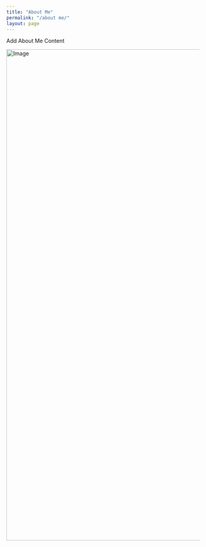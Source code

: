 ```yaml
---
title: "About Me"
permalink: "/about me/"
layout: page
---
```


Add About Me Content

<img width="853" height="1280" alt="Image" src="https://github.com/user-attachments/assets/953e8780-48d5-4db8-9472-dfe597d5e198" />
